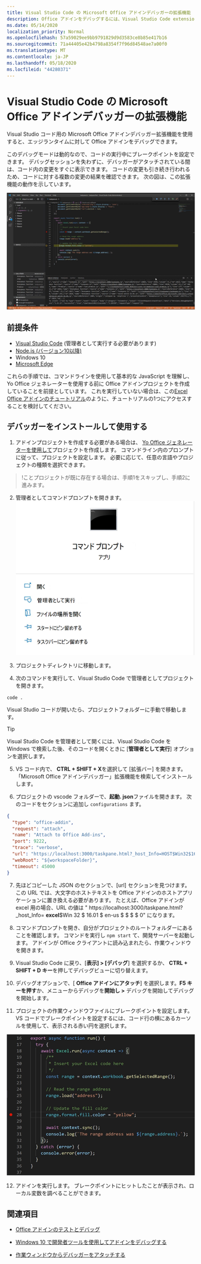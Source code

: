 ```yaml
---
title: Visual Studio Code の Microsoft Office アドインデバッガーの拡張機能
description: Office アドインをデバッグするには、Visual Studio Code extension Microsoft Office アドインデバッガーを使用します。
ms.date: 05/14/2020
localization_priority: Normal
ms.openlocfilehash: 57a59029ee9bb9791829d9d3583ce8b85e417b16
ms.sourcegitcommit: 71a44405e42b4798a8354f7f96d84548ae7a00f0
ms.translationtype: MT
ms.contentlocale: ja-JP
ms.lasthandoff: 05/18/2020
ms.locfileid: "44280371"
---
```

# <a name="microsoft-office-add-in-debugger-extension-for-visual-studio-code"></a>Visual Studio Code の Microsoft Office アドインデバッガーの拡張機能

Visual Studio コード用の Microsoft Office アドインデバッガー拡張機能を使用すると、エッジランタイムに対して Office アドインをデバッグできます。

このデバッグモードは動的なので、コードの実行中にブレークポイントを設定できます。 デバッグセッションを失わずに、デバッガーがアタッチされている間は、コード内の変更をすぐに表示できます。 コードの変更も引き続き行われるため、コードに対する複数の変更の結果を確認できます。 次の図は、この拡張機能の動作を示しています。

![Office Addin デバッガー拡張機能 Excel アドインのセクションをデバッグする](../images/vs-debugger-extension-for-office-addins.jpg)

## <a name="prerequisites"></a>前提条件

- [Visual Studio Code](https://code.visualstudio.com/) (管理者として実行する必要があります)
- [Node.js (バージョン10以降)](https://nodejs.org/)
- Windows 10
- [Microsoft Edge](https://www.microsoft.com/edge)

これらの手順では、コマンドラインを使用して基本的な JavaScript を理解し、Yo Office ジェネレーターを使用する前に Office アドインプロジェクトを作成していることを前提としています。 これを実行していない場合は、この[Excel Office アドインのチュートリアル](../tutorials/excel-tutorial.md)のように、チュートリアルの1つにアクセスすることを検討してください。

## <a name="install-and-use-the-debugger"></a>デバッガーをインストールして使用する

1. アドインプロジェクトを作成する必要がある場合は、 [Yo Office ジェネレーターを使用して](https://docs.microsoft.com/office/dev/add-ins/quickstarts/excel-quickstart-jquery?tabs=yeomangenerator)プロジェクトを作成します。 コマンドライン内のプロンプトに従って、プロジェクトを設定します。 必要に応じて、任意の言語やプロジェクトの種類を選択できます。

> !ことプロジェクトが既に存在する場合は、手順1をスキップし、手順2に進みます。

2. 管理者としてコマンドプロンプトを開きます。
   ![Windows 10 の "管理者として実行" を含むコマンドプロンプトオプション](../images/run-as-administrator-vs-code.jpg)

3. プロジェクトディレクトリに移動します。

4. 次のコマンドを実行して、Visual Studio Code で管理者としてプロジェクトを開きます。

```command&nbsp;line
code .
```

Visual Studio コードが開いたら、プロジェクトフォルダーに手動で移動します。

> [!TIP]
> Visual Studio Code を管理者として開くには、Visual Studio Code を Windows で検索した後、そのコードを開くときに [**管理者として実行**] オプションを選択します。

5. VS コード内で、 **CTRL + SHIFT + X**を選択して [拡張バー] を開きます。 「Microsoft Office アドインデバッガー」拡張機能を検索してインストールします。

6. プロジェクトの vscode フォルダーで、**起動. json**ファイルを開きます。 次のコードをセクションに追加し `configurations` ます。

```JSON
{
  "type": "office-addin",
  "request": "attach",
  "name": "Attach to Office Add-ins",
  "port": 9222,
  "trace": "verbose",
  "url": "https://localhost:3000/taskpane.html?_host_Info=HOST$Win32$16.01$en-US$$$$0",
  "webRoot": "${workspaceFolder}",
  "timeout": 45000
}
```

7. 先ほどコピーした JSON のセクションで、[url] セクションを見つけます。 この URL では、大文字のホストテキストを Office アドインのホストアプリケーションに置き換える必要があります。 たとえば、Office アドインが excel 用の場合、URL の値は " https://localhost:3000/taskpane.html?_host_Info= <strong>excel</strong>$Win 32 $ 16.01 $ en-us $ \$ \$ \$ 0" になります。

8. コマンドプロンプトを開き、自分がプロジェクトのルートフォルダーにあることを確認します。 コマンドを実行し `npm start` て、開発サーバーを起動します。 アドインが Office クライアントに読み込まれたら、作業ウィンドウを開きます。

9. Visual Studio Code に戻り、[**表示] > [デバッグ**] を選択するか、 **CTRL + SHIFT + D キー**を押してデバッグビューに切り替えます。

10. デバッグオプションで、[ **Office アドインにアタッチ**] を選択します。**F5 キーを押す**か、メニューからデバッグを**開始し >** デバッグを開始してデバッグを開始します。

11. プロジェクトの作業ウィンドウファイルにブレークポイントを設定します。 VS コードでブレークポイントを設定するには、コード行の横にあるカーソルを使用して、表示される赤い円を選択します。

![VS Code のコード行に赤い円が表示される](../images/set-breakpoint.jpg)

12. アドインを実行します。 ブレークポイントにヒットしたことが表示され、ローカル変数を調べることができます。

## <a name="see-also"></a>関連項目

* [Office アドインのテストとデバッグ](test-debug-office-add-ins.md)

* [Windows 10 で開発者ツールを使用してアドインをデバッグする](debug-add-ins-using-f12-developer-tools-on-windows-10.md)

* [作業ウィンドウからデバッガーをアタッチする](attach-debugger-from-task-pane.md)
